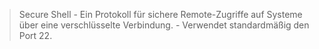 >Secure Shell
    - Ein Protokoll für sichere Remote-Zugriffe auf Systeme über eine verschlüsselte Verbindung.
    - Verwendet standardmäßig den Port 22.